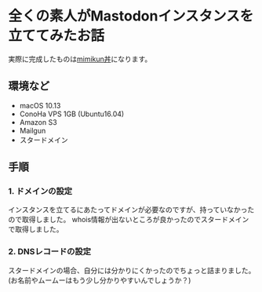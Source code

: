 # 全くの素人がMastodonインスタンスを立ててみたお話

実際に完成したものは[mimikun丼](https://mstdn.mimikun.jp)になります。

## 環境など
+ macOS 10.13
+ ConoHa VPS 1GB (Ubuntu16.04)
+ Amazon S3
+ Mailgun
+ スタードメイン

## 手順

### 1. ドメインの設定
インスタンスを立てるにあたってドメインが必要なのですが、持っていなかったので取得しました。
whois情報が出ないところが良かったのでスタードメインで取得しました。

### 2. DNSレコードの設定
スタードメインの場合、自分には分かりにくかったのでちょっと詰まりました。
(お名前やムームーはもう少し分かりやすいんでしょうか？)
